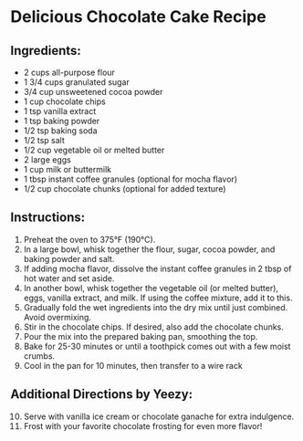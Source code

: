 # Delicious Chocolate Cake Recipe

## Ingredients:
- 2 cups all-purpose flour
- 1 3/4 cups granulated sugar
- 3/4 cup unsweetened cocoa powder
- 1 cup chocolate chips
- 1 tsp vanilla extract
- 1 tsp baking powder
- 1/2 tsp baking soda
- 1/2 tsp salt
- 1/2 cup vegetable oil or melted butter
- 2 large eggs
- 1 cup milk or buttermilk
- 1 tbsp instant coffee granules (optional for mocha flavor)
- 1/2 cup chocolate chunks (optional for added texture)

## Instructions:
1. Preheat the oven to 375°F (190°C).
2. In a large bowl, whisk together the flour, sugar, cocoa powder, and baking powder and salt.
3. If adding mocha flavor, dissolve the instant coffee granules in 2 tbsp of hot water and set aside.
4. In another bowl, whisk together the vegetable oil (or melted butter), eggs, vanilla extract, and milk. If using the coffee mixture, add it to this.
5. Gradually fold the wet ingredients into the dry mix until just combined. Avoid overmixing.
6. Stir in the chocolate chips. If desired, also add the chocolate chunks.
7. Pour the mix into the prepared baking pan, smoothing the top.
8. Bake for 25-30 minutes or until a toothpick comes out with a few moist crumbs.
9. Cool in the pan for 10 minutes, then transfer to a wire rack

## Additional Directions by Yeezy:
10. Serve with vanilla ice cream or chocolate ganache for extra indulgence.
11. Frost with your favorite chocolate frosting for even more flavor!
